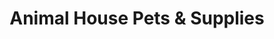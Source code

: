 ---
title: "Animal House Pets & Supplies"
url: /mukwonago/animal-house-pets-and-supplies/
shop: pet
---